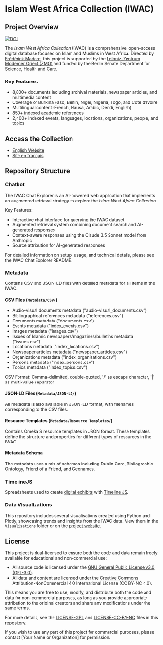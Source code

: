 # Islam West Africa Collection (IWAC)

## Project Overview

[![DOI](https://zenodo.org/badge/664653958.svg)](https://zenodo.org/doi/10.5281/zenodo.10390351)

The *Islam West Africa Collection* (IWAC) is a comprehensive, open-access digital database focused on Islam and Muslims in West Africa. Directed by [Frédérick Madore](https://frederickmadore.com/), this project is supported by the [Leibniz-Zentrum Moderner Orient (ZMO)](https://www.zmo.de/en) and funded by the Berlin Senate Department for Science, Health and Care.

### Key Features:
- 8,800+ documents including archival materials, newspaper articles, and multimedia content
- Coverage of Burkina Faso, Benin, Niger, Nigeria, Togo, and Côte d'Ivoire
- Multilingual content (French, Hausa, Arabic, Dendi, English)
- 850+ indexed academic references
- 2,400+ indexed events, languages, locations, organizations, people, and topics

## Access the Collection

- [English Website](https://islam.zmo.de/s/westafrica/)
- [Site en français](https://islam.zmo.de/s/afrique_ouest/)

## Repository Structure

### Chatbot

The IWAC Chat Explorer is an AI-powered web application that implements an augmented retrieval strategy to explore the *Islam West Africa Collection*.

Key Features:
- Interactive chat interface for querying the IWAC dataset
- Augmented retrieval system combining document search and AI-generated responses
- Context-aware responses using the Claude 3.5 Sonnet model from Anthropic
- Source attribution for AI-generated responses

For detailed information on setup, usage, and technical details, please see the [IWAC Chat Explorer README](./Chatbot/README.md).

### Metadata
Contains CSV and JSON-LD files with detailed metadata for all items in the IWAC.

#### CSV Files (`Metadata/CSV/`)
- Audio-visual documents metadata ("audio-visual_documents.csv")
- Bibliographical references metadata ("references.csv")
- Documents metadata ("documents.csv")
- Events metadata ("index_events.csv")
- Images metadata ("images.csv")
- Issues of Islamic newspapers/magazines/bulletins metadata ("issues.csv")
- Locations metadata ("index_locations.csv")
- Newspaper articles metadata ("newspaper_articles.csv")
- Organizations metadata ("index_organizations.csv")
- Persons metadata ("index_persons.csv")
- Topics metadata ("index_topics.csv")

CSV Format: Comma-delimited, double-quoted, '/' as escape character, '|' as multi-value separator

#### JSON-LD Files (`Metadata/JSON-LD/`)
All metadata is also available in JSON-LD format, with filenames corresponding to the CSV files.

#### Resource Templates (`Metadata/Resource Templates/`)
Contains Omeka S resource templates in JSON format. These templates define the structure and properties for different types of resources in the IWAC.

#### Metadata Schema
The metadata uses a mix of schemas including Dublin Core, Bibliographic Ontology, Friend of a Friend, and Geonames.

### TimelineJS
Spreadsheets used to create [digital exhibits](https://islam.zmo.de/s/westafrica/page/exhibits) with [Timeline JS](https://timeline.knightlab.com/).

### Data Visualizations

This repository includes several visualisations created using Python and Plotly, showcasing trends and insights from the IWAC data. View them in the `Visualisations` folder or on the [project website](https://iwac.frederickmadore.com/s/westafrica/page/digital-humanities/).

## License

This project is dual-licensed to ensure both the code and data remain freely available for educational and non-commercial use:

- All source code is licensed under the [GNU General Public License v3.0 (GPL-3.0)](LICENSE-GPL).
- All data and content are licensed under the [Creative Commons Attribution-NonCommercial 4.0 International License (CC BY-NC 4.0)](LICENSE-CC-BY-NC).

This means you are free to use, modify, and distribute both the code and data for non-commercial purposes, as long as you provide appropriate attribution to the original creators and share any modifications under the same terms.

For more details, see the [LICENSE-GPL](LICENSE-GPL) and [LICENSE-CC-BY-NC](LICENSE-CC-BY-NC) files in this repository.

If you wish to use any part of this project for commercial purposes, please contact [Your Name or Organization] for permission.
